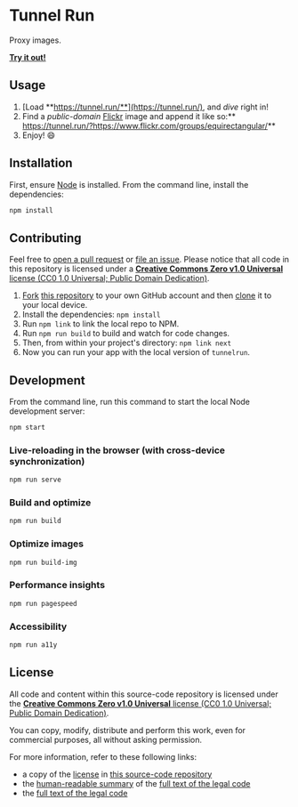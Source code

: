 # Tunnel Run

Proxy images.

**[Try it out!](https://tunnel.run/)**


## Usage

1. [Load **https://tunnel.run/**](https://tunnel.run/), and _dive_ right in!
2. Find a _public-domain_ [Flickr](https://flickr.com/) image and append it like so:** https://tunnel.run/?https://www.flickr.com/groups/equirectangular/**
3. Enjoy! :smile:


## Installation

First, ensure [Node](https://nodejs.org/download/) is installed. From the command line, install the dependencies:

```sh
npm install
```


## Contributing

Feel free to [open a pull request](https://github.com/cvan/tunnelrun/pulls) or [file an issue](https://github.com/cvan/tunnelrun/issues/new). Please notice that all code in this repository is licensed under a [**Creative Commons Zero v1.0 Universal** license (CC0 1.0 Universal; Public Domain Dedication)](LICENSE.md).

1. [Fork](https://help.github.com/articles/fork-a-repo/) [this repository](https://github.com/cvan/tunnelrun/fork) to your own GitHub account and then [clone](https://help.github.com/articles/cloning-a-repository/) it to your local device.
2. Install the dependencies: `npm install`
3. Run `npm link` to link the local repo to NPM.
4. Run `npm run build` to build and watch for code changes.
5. Then, from within your project's directory: `npm link next`
6. Now you can run your app with the local version of `tunnelrun`.


## Development

From the command line, run this command to start the local Node development server:

```sh
npm start
```

### Live-reloading in the browser (with cross-device synchronization)

```sh
npm run serve
```

### Build and optimize

```sh
npm run build
```

### Optimize images

```sh
npm run build-img
```

### Performance insights

```sh
npm run pagespeed
```

### Accessibility

```sh
npm run a11y
```



## License

All code and content within this source-code repository is licensed under the [**Creative Commons Zero v1.0 Universal** license (CC0 1.0 Universal; Public Domain Dedication)](LICENSE.md).

You can copy, modify, distribute and perform this work, even for commercial purposes, all without asking permission.

For more information, refer to these following links:

* a copy of the [license](LICENSE.md) in [this source-code repository](https://github.com/cvan/tunnelrun)
* the [human-readable summary](https://creativecommons.org/publicdomain/zero/1.0/) of the [full text of the legal code](https://creativecommons.org/publicdomain/zero/1.0/legalcode)
* the [full text of the legal code](https://creativecommons.org/publicdomain/zero/1.0/legalcode)
